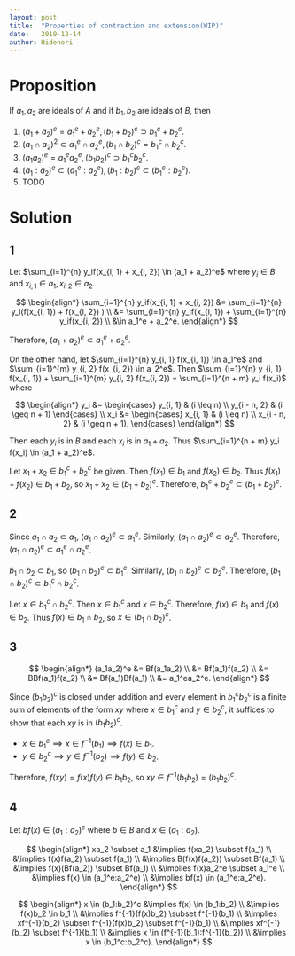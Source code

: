```yaml
---
layout: post
title:  "Properties of contraction and extension(WIP)"
date:   2019-12-14
author: Hidenori
---
```


# Proposition
If $a_1, a_2$ are ideals of $A$ and if $b_1, b_2$ are ideals of $B$, then

1. $(a_1 + a_2)^e = a_1^e + a_2^e, (b_1 + b_2)^c \supset b_1^c + b_2^c$.
1. $(a_1 \cap a_2)^2 \subset a_1^e \cap a_2^e, (b_1 \cap b_2)^c = b_1^c \cap b_2^c$.
1. $(a_1a_2)^e = a_1^ea_2^e, (b_1b_2)^c \supset b_1^cb_2^c$.
1. $(a_1:a_2)^e \subset (a_1^e:a_2^e), (b_1:b_2)^c \subset (b_1^c:b_2^c)$.
1. TODO

# Solution
## 1

Let $\sum_{i=1}^{n} y_if(x_{i, 1} + x_{i, 2}) \in (a_1 + a_2)^e$ where $y_i \in B$ and $x_{i, 1} \in a_1, x_{i, 2} \in a_2$.

$$
\begin{align*}
  \sum_{i=1}^{n} y_if(x_{i, 1} + x_{i, 2}) 
    &= \sum_{i=1}^{n} y_i(f(x_{i, 1}) + f(x_{i, 2}) ) \\
    &= \sum_{i=1}^{n} y_if(x_{i, 1}) + \sum_{i=1}^{n} y_if(x_{i, 2}) \\
    &\in a_1^e + a_2^e.
\end{align*}
$$

Therefore, $(a_1 + a_2)^e \subset a_1^e + a_2^e$.

On the other hand, let $\sum_{i=1}^{n} y_{i, 1} f(x_{i, 1}) \in a_1^e$ and $\sum_{i=1}^{m} y_{i, 2} f(x_{i, 2}) \in a_2^e$.
Then $\sum_{i=1}^{n} y_{i, 1} f(x_{i, 1}) + \sum_{i=1}^{m} y_{i, 2} f(x_{i, 2}) = \sum_{i=1}^{n + m} y_i f(x_i)$ where

$$
\begin{align*}
  y_i &= \begin{cases}
    y_{i, 1} & (i \leq n) \\
    y_{i - n, 2} & (i \geq n + 1)
  \end{cases} \\
  x_i &= \begin{cases}
    x_{i, 1} & (i \leq n) \\
    x_{i - n, 2} & (i \geq n + 1).
  \end{cases}
\end{align*}
$$

Then each $y_i$ is in $B$ and each $x_i$ is in $a_1 + a_2$.
Thus $\sum_{i=1}^{n + m} y_i f(x_i) \in (a_1 + a_2)^e$.

Let $x_1 + x_2 \in b_1^c + b_2^c$ be given.
Then $f(x_1) \in b_1$ and $f(x_2) \in b_2$.
Thus $f(x_1) + f(x_2) \in b_1 + b_2$, so $x_1 + x_2 \in (b_1 + b_2)^c$.
Therefore, $b_1^c + b_2^c \subset (b_1 + b_2)^c$.

## 2
Since $a_1 \cap a_2 \subset a_1$, $(a_1 \cap a_2)^e \subset a_1^e$.
Similarly, $(a_1 \cap a_2)^e \subset a_2^e$.
Therefore, $(a_1 \cap a_2)^e \subset a_1^e \cap a_2^e$.

$b_1 \cap b_2 \subset b_1$, so $(b_1 \cap b_2)^c \subset b_1^c$.
Similarly, $(b_1 \cap b_2)^c \subset b_2^c$.
Therefore, $(b_1 \cap b_2)^c \subset b_1^c \cap b_2^c$.

Let $x \in b_1^c \cap b_2^c$.
Then $x \in b_1^c$ and $x \in b_2^c$.
Therefore, $f(x) \in b_1$ and $f(x) \in b_2$.
Thus $f(x) \in b_1 \cap b_2$, so $x \in (b_1 \cap b_2)^c$.

## 3
$$
\begin{align*}
  (a_1a_2)^e
    &= Bf(a_1a_2) \\
    &= Bf(a_1)f(a_2) \\
    &= BBf(a_1)f(a_2) \\
    &= Bf(a_1)Bf(a_1) \\
    &= a_1^ea_2^e.
\end{align*}
$$

Since $(b_1b_2)^c$ is closed under addition and every element in $b_1^cb_2^c$ is a finite sum of elements of the form $xy$ where $x \in b_1^c$ and $y \in b_2^c$,
it suffices to show that each $xy$ is in $(b_1b_2)^c$.

* $x \in b_1^c \implies x \in f^{-1}(b_1) \implies f(x) \in b_1$.
* $y \in b_2^c \implies y \in f^{-1}(b_2) \implies f(y) \in b_2$.

Therefore, $f(xy) = f(x)f(y) \in b_1b_2$, so $xy \in f^{-1}(b_1b_2) = (b_1b_2)^c$.

## 4
Let $bf(x) \in (a_1:a_2)^e$ where $b \in B$ and $x \in (a_1:a_2)$.

$$
\begin{align*}
  xa_2 \subset a_1
    &\implies f(xa_2) \subset f(a_1) \\
    &\implies f(x)f(a_2) \subset f(a_1) \\
    &\implies B(f(x)f(a_2)) \subset Bf(a_1) \\
    &\implies f(x)(Bf(a_2)) \subset Bf(a_1) \\
    &\implies f(x)a_2^e \subset a_1^e \\
    &\implies f(x) \in (a_1^e:a_2^e) \\
    &\implies bf(x) \in (a_1^e:a_2^e).
\end{align*}
$$

$$
\begin{align*}
  x \in (b_1:b_2)^c
    &\implies f(x) \in (b_1:b_2) \\
    &\implies f(x)b_2 \in b_1 \\
    &\implies f^{-1}(f(x)b_2) \subset f^{-1}(b_1) \\
    &\implies xf^{-1}(b_2) \subset f^{-1}(f(x)b_2) \subset f^{-1}(b_1) \\
    &\implies xf^{-1}(b_2) \subset f^{-1}(b_1) \\
    &\implies x \in (f^{-1}(b_1):f^{-1}(b_2)) \\
    &\implies x \in (b_1^c:b_2^c).
\end{align*}
$$
